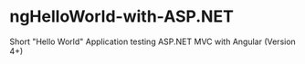 # ngHelloWorld-with-ASP.NET
Short "Hello World" Application testing ASP.NET MVC with Angular (Version 4+)
